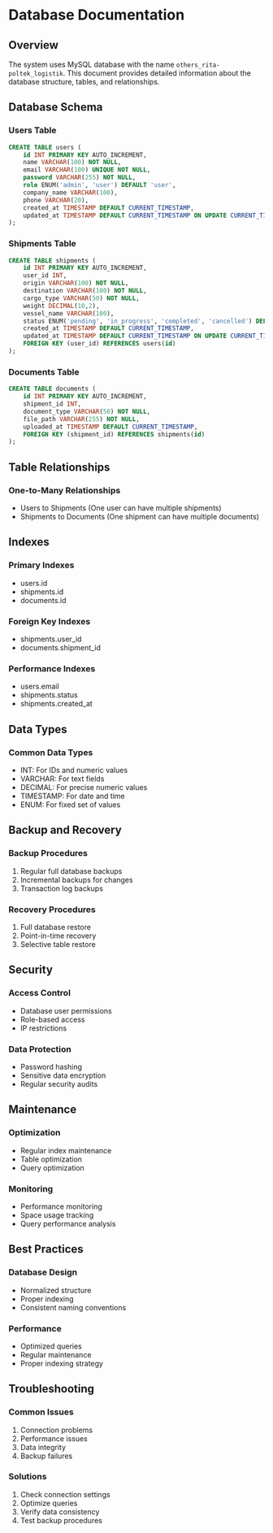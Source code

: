 # Database Documentation

## Overview

The system uses MySQL database with the name `others_rita-poltek_logistik`. This document provides detailed information about the database structure, tables, and relationships.

## Database Schema

### Users Table

```sql
CREATE TABLE users (
    id INT PRIMARY KEY AUTO_INCREMENT,
    name VARCHAR(100) NOT NULL,
    email VARCHAR(100) UNIQUE NOT NULL,
    password VARCHAR(255) NOT NULL,
    role ENUM('admin', 'user') DEFAULT 'user',
    company_name VARCHAR(100),
    phone VARCHAR(20),
    created_at TIMESTAMP DEFAULT CURRENT_TIMESTAMP,
    updated_at TIMESTAMP DEFAULT CURRENT_TIMESTAMP ON UPDATE CURRENT_TIMESTAMP
);
```

### Shipments Table

```sql
CREATE TABLE shipments (
    id INT PRIMARY KEY AUTO_INCREMENT,
    user_id INT,
    origin VARCHAR(100) NOT NULL,
    destination VARCHAR(100) NOT NULL,
    cargo_type VARCHAR(50) NOT NULL,
    weight DECIMAL(10,2),
    vessel_name VARCHAR(100),
    status ENUM('pending', 'in_progress', 'completed', 'cancelled') DEFAULT 'pending',
    created_at TIMESTAMP DEFAULT CURRENT_TIMESTAMP,
    updated_at TIMESTAMP DEFAULT CURRENT_TIMESTAMP ON UPDATE CURRENT_TIMESTAMP,
    FOREIGN KEY (user_id) REFERENCES users(id)
);
```

### Documents Table

```sql
CREATE TABLE documents (
    id INT PRIMARY KEY AUTO_INCREMENT,
    shipment_id INT,
    document_type VARCHAR(50) NOT NULL,
    file_path VARCHAR(255) NOT NULL,
    uploaded_at TIMESTAMP DEFAULT CURRENT_TIMESTAMP,
    FOREIGN KEY (shipment_id) REFERENCES shipments(id)
);
```

## Table Relationships

### One-to-Many Relationships

- Users to Shipments (One user can have multiple shipments)
- Shipments to Documents (One shipment can have multiple documents)

## Indexes

### Primary Indexes

- users.id
- shipments.id
- documents.id

### Foreign Key Indexes

- shipments.user_id
- documents.shipment_id

### Performance Indexes

- users.email
- shipments.status
- shipments.created_at

## Data Types

### Common Data Types

- INT: For IDs and numeric values
- VARCHAR: For text fields
- DECIMAL: For precise numeric values
- TIMESTAMP: For date and time
- ENUM: For fixed set of values

## Backup and Recovery

### Backup Procedures

1. Regular full database backups
2. Incremental backups for changes
3. Transaction log backups

### Recovery Procedures

1. Full database restore
2. Point-in-time recovery
3. Selective table restore

## Security

### Access Control

- Database user permissions
- Role-based access
- IP restrictions

### Data Protection

- Password hashing
- Sensitive data encryption
- Regular security audits

## Maintenance

### Optimization

- Regular index maintenance
- Table optimization
- Query optimization

### Monitoring

- Performance monitoring
- Space usage tracking
- Query performance analysis

## Best Practices

### Database Design

- Normalized structure
- Proper indexing
- Consistent naming conventions

### Performance

- Optimized queries
- Regular maintenance
- Proper indexing strategy

## Troubleshooting

### Common Issues

1. Connection problems
2. Performance issues
3. Data integrity
4. Backup failures

### Solutions

1. Check connection settings
2. Optimize queries
3. Verify data consistency
4. Test backup procedures
